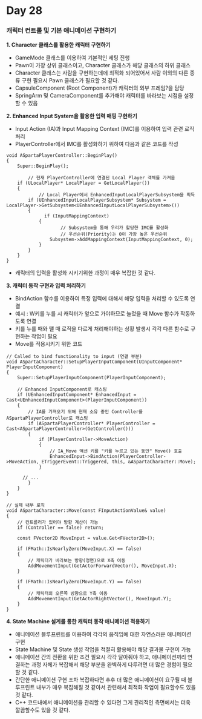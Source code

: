 # Day 28

### 캐릭터 컨트롤 및 기본 애니메이션 구현하기

**1. Character 클래스를 활용한 캐릭터 구현하기**

- GameMode 클래스를 이용하여 기본적인 세팅 진행
- Pawn이 가장 상위 클래스이고, Character 클래스가 해당 클래스의 하위 클래스
- Character 클래스는 사람을 구현하는데에 최적화 되어있어서 사람 이외의 다른 종류 구현 필요시 Pawn 클래스가 필요할 것 같다.
- CapsuleComponent (Root Component)가 캐릭터의 외부 프레임?을 담당
- SpringArm 및 CameraComponent를 추가해야 캐릭터를 바라보는 시점을 설정할 수 있음

**2. Enhanced Input System을 활용한 입력 매핑 구현하기**

- Input Action (IA)과 Input Mapping Context (IMC)를 이용하여 입력 관련 로직 처리
- PlayerController에서 IMC를 활성화하기 위하여 다음과 같은 코드를 작성
```
void ASpartaPlayerController::BeginPlay()
{
    Super::BeginPlay();

		// 현재 PlayerController에 연결된 Local Player 객체를 가져옴    
    if (ULocalPlayer* LocalPlayer = GetLocalPlayer())
    {
		    // Local Player에서 EnhancedInputLocalPlayerSubsystem을 획득
        if (UEnhancedInputLocalPlayerSubsystem* Subsystem = LocalPlayer->GetSubsystem<UEnhancedInputLocalPlayerSubsystem>())
        {
	          if (InputMappingContext)
            {
            		// Subsystem을 통해 우리가 할당한 IMC를 활성화
		            // 우선순위(Priority)는 0이 가장 높은 우선순위
                Subsystem->AddMappingContext(InputMappingContext, 0);
            }
        }
    }
}
```
- 캐릭터의 입력을 활성화 시키기위한 과정이 매우 복잡한 것 같다.

**3. 캐릭터 동작 구현과 입력 처리하기**

- BindAction 함수를 이용하여 특정 입력에 대해서 해당 입력을 처리할 수 있도록 연결
- 예시 : W키를 누를 시 캐릭터가 앞으로 가야하므로 눌렀을 때 Move 함수가 작동하도록 연결
- 키를 누를 때와 뗄 때 로직을 다르게 처리해야하는 상황 발생시 각각 다른 함수로 구현하는 작업이 필요
- Move를 적용시키기 위한 코드
```
// Called to bind functionality to input (연결 부분)
void ASpartaCharacter::SetupPlayerInputComponent(UInputComponent* PlayerInputComponent)
{
	Super::SetupPlayerInputComponent(PlayerInputComponent);

	// Enhanced InputComponent로 캐스팅
	if (UEnhancedInputComponent* EnhancedInput = Cast<UEnhancedInputComponent>(PlayerInputComponent))
	{
		// IA를 가져오기 위해 현재 소유 중인 Controller를 ASpartaPlayerController로 캐스팅
		if (ASpartaPlayerController* PlayerController = Cast<ASpartaPlayerController>(GetController()))
		{
			if (PlayerController->MoveAction)
			{
				// IA_Move 액션 키를 "키를 누르고 있는 동안" Move() 호출
				EnhancedInput->BindAction(PlayerController->MoveAction, ETriggerEvent::Triggered, this, &ASpartaCharacter::Move);
			}

      // ...
		}
	}
}

// 실제 내부 로직
void ASpartaCharacter::Move(const FInputActionValue& value)
{
	// 컨트롤러가 있어야 방향 계산이 가능
	if (Controller == false) return;

	const FVector2D MoveInput = value.Get<FVector2D>();

	if (FMath::IsNearlyZero(MoveInput.X) == false)
	{
		// 캐릭터가 바라보는 방향(정면)으로 X축 이동
		AddMovementInput(GetActorForwardVector(), MoveInput.X);
	}

	if (FMath::IsNearlyZero(MoveInput.Y) == false)
	{
		// 캐릭터의 오른쪽 방향으로 Y축 이동
		AddMovementInput(GetActorRightVector(), MoveInput.Y);
	}
}
```

**4. State Machine 설계를 통한 캐릭터 동작 애니메이션 적용하기**

- 애니메이션 블루프린트를 이용하여 각각의 움직임에 대한 자연스러운 애니메이션 구현
- State Machine 및 State 생성 작업을 적절히 활용해야 해당 결과물 구현이 가능
- 애니메이션 간의 전환을 위한 조건 필요시 각각 달아줘야 하고, 애니메이션끼리 연결하는 과정 자체가 복잡해서 해당 부분을 완벽하게 다루려면 더 많은 경험이 필요할 것 같다.
- 간단한 애니메이션 구현 조차 복잡하다면 추후 더 많은 애니메이션이 요구될 때 블루프린트 내부가 매우 복잡해질 것 같아서 관련해서 최적화 작업이 필요할수도 있을 것 같다.
- C++ 코드내에서 애니메이션을 관리할 수 있다면 그게 관리적인 측면에서는 더욱 깔끔할수도 있을 것 같다.
